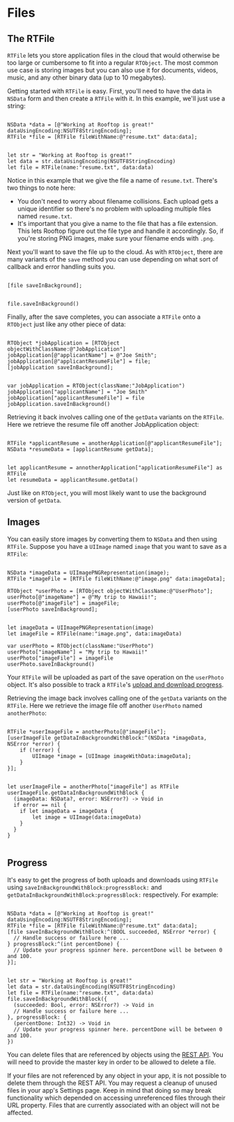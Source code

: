 # Files

## The RTFile

`RTFile` lets you store application files in the cloud that would otherwise be too large or cumbersome to fit into a regular `RTObject`. The most common use case is storing images but you can also use it for documents, videos, music, and any other binary data (up to 10 megabytes).

Getting started with `RTFile` is easy. First, you'll need to have the data in `NSData` form and then create a `RTFile` with it. In this example, we'll just use a string:

<pre><code class="objectivec">
NSData *data = [@"Working at Rooftop is great!" dataUsingEncoding:NSUTF8StringEncoding];
RTFile *file = [RTFile fileWithName:@"resume.txt" data:data];
</code></pre>
<pre><code class="swift">
let str = "Working at Rooftop is great!"
let data = str.dataUsingEncoding(NSUTF8StringEncoding)
let file = RTFile(name:"resume.txt", data:data)
</code></pre>

Notice in this example that we give the file a name of `resume.txt`. There's two things to note here:

*   You don't need to worry about filename collisions. Each upload gets a unique identifier so there's no problem with uploading multiple files named `resume.txt`.
*   It's important that you give a name to the file that has a file extension. This lets Rooftop figure out the file type and handle it accordingly. So, if you're storing PNG images, make sure your filename ends with `.png`.

Next you'll want to save the file up to the cloud. As with `RTObject`, there are many variants of the `save` method you can use depending on what sort of callback and error handling suits you.

<pre><code class="objectivec">
[file saveInBackground];
</code></pre>
<pre><code class="swift">
file.saveInBackground()
</code></pre>

Finally, after the save completes, you can associate a `RTFile` onto a `RTObject` just like any other piece of data:

<pre><code class="objectivec">
RTObject *jobApplication = [RTObject objectWithClassName:@"JobApplication"]
jobApplication[@"applicantName"] = @"Joe Smith";
jobApplication[@"applicantResumeFile"] = file;
[jobApplication saveInBackground];
</code></pre>
<pre><code class="swift">
var jobApplication = RTObject(className:"JobApplication")
jobApplication["applicantName"] = "Joe Smith"
jobApplication["applicantResumeFile"] = file
jobApplication.saveInBackground()
</code></pre>

Retrieving it back involves calling one of the `getData` variants on the `RTFile`. Here we retrieve the resume file off another JobApplication object:

<pre><code class="objectivec">
RTFile *applicantResume = anotherApplication[@"applicantResumeFile"];
NSData *resumeData = [applicantResume getData];
</code></pre>
<pre><code class="swift">
let applicantResume = annotherApplication["applicationResumeFile"] as RTFile
let resumeData = applicantResume.getData()
</code></pre>

Just like on `RTObject`, you will most likely want to use the background version of `getData`.

## Images

You can easily store images by converting them to `NSData` and then using `RTFile`. Suppose you have a `UIImage` named `image` that you want to save as a `RTFile`:

<pre><code class="objectivec">
NSData *imageData = UIImagePNGRepresentation(image);
RTFile *imageFile = [RTFile fileWithName:@"image.png" data:imageData];

RTObject *userPhoto = [RTObject objectWithClassName:@"UserPhoto"];
userPhoto[@"imageName"] = @"My trip to Hawaii!";
userPhoto[@"imageFile"] = imageFile;
[userPhoto saveInBackground];
</code></pre>
<pre><code class="swift">
let imageData = UIImagePNGRepresentation(image)
let imageFile = RTFile(name:"image.png", data:imageData)

var userPhoto = RTObject(className:"UserPhoto")
userPhoto["imageName"] = "My trip to Hawaii!"
userPhoto["imageFile"] = imageFile
userPhoto.saveInBackground()
</code></pre>

Your `RTFile` will be uploaded as part of the save operation on the `userPhoto` object. It's also possible to track a `RTFile`'s [upload and download progress](#files-progress).

Retrieving the image back involves calling one of the `getData` variants on the `RTFile`. Here we retrieve the image file off another `UserPhoto` named `anotherPhoto`:

<pre><code class="objectivec">
RTFile *userImageFile = anotherPhoto[@"imageFile"];
[userImageFile getDataInBackgroundWithBlock:^(NSData *imageData, NSError *error) {
    if (!error) {
        UIImage *image = [UIImage imageWithData:imageData];
    }
}];
</code></pre>
<pre><code class="swift">
let userImageFile = anotherPhoto["imageFile"] as RTFile
userImageFile.getDataInBackgroundWithBlock {
  (imageData: NSData?, error: NSError?) -> Void in
  if error == nil {
    if let imageData = imageData {
        let image = UIImage(data:imageData)
    }
  }
}

</code></pre>

## Progress

It's easy to get the progress of both uploads and downloads using `RTFile` using `saveInBackgroundWithBlock:progressBlock:` and `getDataInBackgroundWithBlock:progressBlock:` respectively. For example:

<pre><code class="objectivec">
NSData *data = [@"Working at Rooftop is great!" dataUsingEncoding:NSUTF8StringEncoding];
RTFile *file = [RTFile fileWithName:@"resume.txt" data:data];
[file saveInBackgroundWithBlock:^(BOOL succeeded, NSError *error) {
  // Handle success or failure here ...
} progressBlock:^(int percentDone) {
  // Update your progress spinner here. percentDone will be between 0 and 100.
}];
</code></pre>
<pre><code class="swift">
let str = "Working at Rooftop is great!"
let data = str.dataUsingEncoding(NSUTF8StringEncoding)
let file = RTFile(name:"resume.txt", data:data)
file.saveInBackgroundWithBlock({
  (succeeded: Bool, error: NSError?) -> Void in
  // Handle success or failure here ...
}, progressBlock: {
  (percentDone: Int32) -> Void in
  // Update your progress spinner here. percentDone will be between 0 and 100.
})
</code></pre>

You can delete files that are referenced by objects using the [REST API](/docs/rest/guide#files-deleting-files). You will need to provide the master key in order to be allowed to delete a file.

If your files are not referenced by any object in your app, it is not possible to delete them through the REST API. You may request a cleanup of unused files in your app's Settings page. Keep in mind that doing so may break functionality which depended on accessing unreferenced files through their URL property. Files that are currently associated with an object will not be affected.



